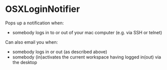 # OSXLoginNotifier

Pops up a notification when:

* somebody logs in to or out of your mac computer (e.g. via SSH or telnet)

Can also email you when:

* somebody logs in or out (as described above)
* somebody (in)activates the current workspace having logged in(out) via the desktop

